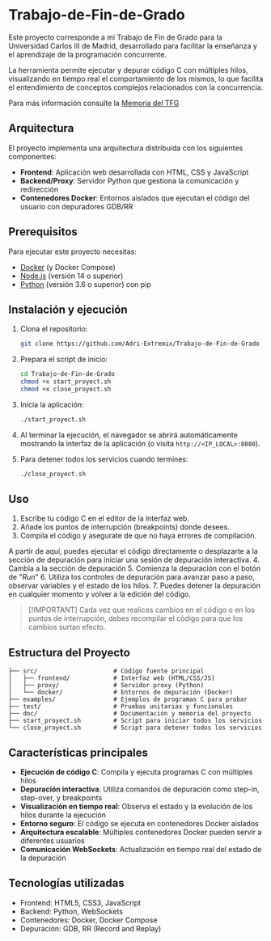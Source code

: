 # Trabajo-de-Fin-de-Grado

Este proyecto corresponde a mi Trabajo de Fin de Grado para la Universidad Carlos III de Madrid, desarrollado para facilitar la enseñanza y el aprendizaje de la programación concurrente.

La herramienta permite ejecutar y depurar código C con múltiples hilos, visualizando en tiempo real el comportamiento de los mismos, lo que facilita el entendimiento de conceptos complejos relacionados con la concurrencia.

Para más información consulte la [Memoria del TFG](./doc/build/report.pdf)

## Arquitectura

El proyecto implementa una arquitectura distribuida con los siguientes componentes:

- **Frontend**: Aplicación web desarrollada con HTML, CSS y JavaScript
- **Backend/Proxy**: Servidor Python que gestiona la comunicación y redirección
- **Contenedores Docker**: Entornos aislados que ejecutan el código del usuario con depuradores GDB/RR

## Prerequisitos

Para ejecutar este proyecto necesitas:

- [Docker](https://www.docker.com/get-started) (y Docker Compose)
- [Node.js](https://nodejs.org/) (versión 14 o superior)
- [Python](https://www.python.org/) (versión 3.6 o superior) con pip

## Instalación y ejecución

1. Clona el repositorio:

    ```sh
    git clone https://github.com/Adri-Extremix/Trabajo-de-Fin-de-Grado
    ```

2. Prepara el script de inicio:

    ```sh
    cd Trabajo-de-Fin-de-Grado
    chmod +x start_proyect.sh
    chmod +x close_proyect.sh
    ```

3. Inicia la aplicación:

    ```sh
    ./start_proyect.sh
    ```

4. Al terminar la ejecución, el navegador se abrirá automáticamente mostrando la interfaz de la aplicación (o visita `http://<IP_LOCAL>:8080`).

5. Para detener todos los servicios cuando termines:

    ```sh
    ./close_proyect.sh
    ```
    
## Uso

1. Escribe tu código C en el editor de la interfaz web.
2. Añade los puntos de interrupción (breakpoints) donde desees.
3. Compila el código y asegurate de que no haya errores de compilación.

A partir de aquí, puedes ejecutar el código directamente o desplazarte a la sección de depuración para iniciar una sesión de depuración interactiva.
4. Cambia a la sección de depuración
5. Comienza la depuración con el botón de "*Run*"
6. Utiliza los controles de depuración para avanzar paso a paso, observar variables y el estado de los hilos.
7. Puedes detener la depuración en cualquier momento y volver a la edición del código.

> [!IMPORTANT] Cada vez que realices cambios en el código o en los puntos de interrupción, debes recompilar el código para que los cambios surtan efecto.

## Estructura del Proyecto

```
├── src/                     # Código fuente principal
│   ├── frontend/            # Interfaz web (HTML/CSS/JS)
│   ├── proxy/               # Servidor proxy (Python)
│   └── docker/              # Entornos de depuración (Docker)
├── examples/                # Ejemplos de programas C para probar
├── test/                    # Pruebas unitarias y funcionales
├── doc/                     # Documentación y memoria del proyecto
├── start_proyect.sh         # Script para iniciar todos los servicios
└── close_proyect.sh         # Script para detener todos los servicios
```

## Características principales

- **Ejecución de código C**: Compila y ejecuta programas C con múltiples hilos
- **Depuración interactiva**: Utiliza comandos de depuración como step-in, step-over, y breakpoints
- **Visualización en tiempo real**: Observa el estado y la evolución de los hilos durante la ejecución
- **Entorno seguro**: El código se ejecuta en contenedores Docker aislados
- **Arquitectura escalable**: Múltiples contenedores Docker pueden servir a diferentes usuarios
- **Comunicación WebSockets**: Actualización en tiempo real del estado de la depuración

## Tecnologías utilizadas

- Frontend: HTML5, CSS3, JavaScript
- Backend: Python, WebSockets
- Contenedores: Docker, Docker Compose
- Depuración: GDB, RR (Record and Replay)
